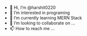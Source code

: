 - 👋 Hi, I’m @harshit0220
- 👀 I’m interested in programing
- 🌱 I’m currently learning MERN Stack
- 💞️ I’m looking to collaborate on ...
- 📫 How to reach me ...

<!---
harshit0220/harshit0220 is a ✨ special ✨ repository because its `README.md` (this file) appears on your GitHub profile.
You can click the Preview link to take a look at your changes.
--->
